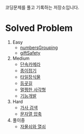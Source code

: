 코딩문제를 풀고 기록하는 저장소입니다.

# Solved Problem

1. Easy
   * [numbersGrouping](problem/1.numbersGrouping.md)
   * [giftSafety](problem/2.giftSafety.md)
2. Medium
   * [단속카메라](problem/3.단속카메라.md)
   * [종이접기](problem/4.종이접기.md)
   * [타일장식물](problem/5.타일장식물.md)
   * [등굣길](problem/9.등굣길.md)
   * [멀쩡한 사각형](problem/10.멀쩡한사각형.md)
   * [기능개발](problem/11.기능개발.md)
3. Hard
   * [가사 검색](problem/7.가사검색.md)
   * [문자열 압축](problem/8.문자열압축.md)
4. 풀이중
   * [자물쇠와 열쇠](problem/6.자물쇠와열쇠.md)

